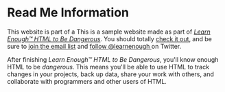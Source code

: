 # Read Me Information

This website is part of a
This is a sample website made as part of [*Learn Enough™ HTML to Be
Dangerous*](http://learnenough.com/html-tutorial). You should totally [
check it out](http://learnenough.com/html-tutorial), and be sure to [join
the email list](http://learnenough.com/#email_list) and [follow @learnenough
](http://twitter.com/learnenough) on Twitter.

After finishing *Learn Enough™ HTML to Be Dangerous*, you'll know enough HTML
to be *dangerous*. This means you'll be able to use HTML to track changes in
your projects, back up data, share your work with others, and collaborate
with programmers and other users of HTML.
